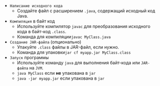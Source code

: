 
- `Написание исходного кода` 
	- Создайте файл с расширением `.java`, содержащий исходный код Java.
- `Компиляция` в байт код 
	- Используйте компилятор `javac` для преобразования исходного кода в байт-код `.class`.
	- Команда для компиляции`javac MyClass.java`
- `Создание JAR-файла` (опционально) 
	- Упакуйте `.class` файлы в JAR-файл, если нужно.
	- Команда для упаковки`jar cf myapp.jar MyClass.class`
- `Запуск` программы
	- Используйте команду `java` для выполнения байт-кода или `JAR-файла` на `JVM`.
	- `java MyClass` если __не__ упакована в `jar`
	- `java -jar myapp.jar` если  упакована в `jar`
